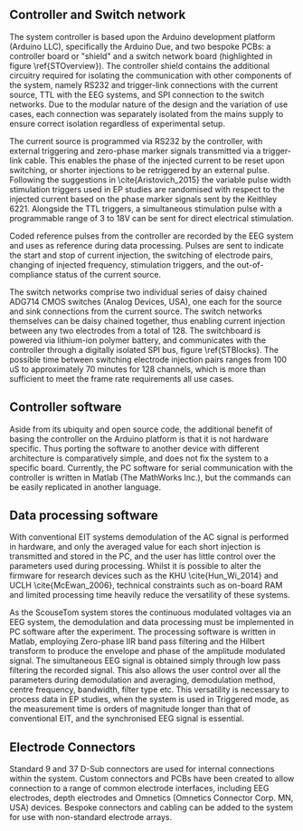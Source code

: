 ## Controller and Switch network

The system controller is based upon the Arduino development platform (Arduino LLC), specifically the Arduino Due, and two bespoke PCBs: a controller board or "shield" and a switch network board (highlighted in figure \ref{STOverview}). The controller shield contains the additional circuitry required for isolating the communication with other components of the system, namely RS232 and trigger-link connections with the current source, TTL with the EEG systems, and SPI connection to the switch networks. Due to the modular nature of the design and the variation of use cases, each connection was separately isolated from the mains supply to ensure correct isolation regardless of experimental setup.

The current source is programmed via RS232 by the controller, with external triggering and zero-phase marker signals transmitted via a trigger-link cable. This enables the phase of the injected current to be reset upon switching, or shorter injections to be retriggered by an external pulse. Following the suggestions in \cite{Aristovich_2015} the variable pulse width stimulation triggers used in EP studies are randomised with respect to the injected current based on the phase marker signals sent by the Keithley 6221. Alongside the TTL triggers, a simultaneous stimulation pulse with a programmable range of 3 to 18V can be sent for direct electrical stimulation.

Coded reference pulses from the controller are recorded by the EEG system and uses as reference during data processing. Pulses are sent to indicate the start and stop of current injection, the switching of electrode pairs, changing of injected frequency, stimulation triggers, and the out-of-compliance status of the current source. 

The switch networks comprise two individual series of daisy chained ADG714 CMOS switches (Analog Devices, USA), one each for the source and sink connections from the current source. The switch networks themselves can be daisy chained together, thus enabling current injection between any two electrodes from a total of 128. The switchboard is powered via lithium-ion polymer battery, and communicates with the controller through a digitally isolated SPI bus, figure \ref{STBlocks}. The possible time between switching electrode injection pairs ranges from 100 uS to approximately 70 minutes for 128 channels, which is more than sufficient to meet the frame rate requirements all use cases. 

## Controller software

Aside from its ubiquity and open source code, the additional benefit of basing the controller on the Arduino platform is that it is not hardware specific. Thus porting the software to another device with different architecture is comparatively simple, and does not fix the system to a specific board.  Currently, the PC software for serial communication with the controller is written in Matlab (The MathWorks Inc.), but the commands can be easily replicated in another language.

## Data processing software

With conventional EIT systems demodulation of the AC signal is performed in hardware, and only the averaged value for each short injection is transmitted and stored in the PC, and the user has little control over the parameters used during processing. Whilst it is possible to alter the firmware for research devices such as the KHU \cite{Hun_Wi_2014} and UCLH \cite{McEwan_2006}, technical constraints such as on-board RAM and limited processing time heavily reduce the versatility of these systems. 

As the ScouseTom system stores the continuous modulated voltages via an EEG system, the demodulation and data processing must be implemented in PC software after the experiment. The processing software is written in Matlab, employing Zero-phase IIR band pass filtering and the Hilbert transform to produce the envelope and phase of the amplitude modulated signal. The simultaneous EEG signal is obtained simply through low pass filtering the recorded signal. This also allows the user control over all the parameters during demodulation and averaging, demodulation method, centre frequency, bandwidth, filter type etc. This versatility is necessary to process data in EP studies, when the system is used in Triggered mode, as the measurement time is orders of magnitude longer than that of conventional EIT, and the synchronised EEG signal is essential. 

## Electrode Connectors

Standard 9 and 37 D-Sub connectors are used for internal connections within the system. Custom connectors and PCBs have been created to allow connection to a range of common electrode interfaces, including EEG electrodes, depth electrodes and Omnetics (Omnetics Connector Corp. MN, USA) devices. Bespoke connectors and cabling can be added to the system for use with non-standard electrode arrays.
